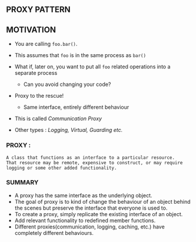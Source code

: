 ## PROXY PATTERN

## MOTIVATION
- You are calling ```foo.bar()```.
- This assumes that ```foo``` is in the same process as ```bar()```
- What if, later on, you want to put all ```foo``` related operations into a separate process

  - Can you avoid changing your code?
- Proxy to the rescue!

    - Same interface, entirely different behaviour

- This is called *Communication Proxy*
- Other types : *Logging, Virtual, Guarding etc.*

### PROXY :
    A class that functions as an interface to a particular resource. 
    That resource may be remote, expensive to construct, or may require logging or some other added functionality. 

### SUMMARY

- A proxy has the same interface as the underlying object.
- The goal of proxy is to kind of change the behaviour of an object behind the scenes but preserve the interface that everyone is used to.
- To create a proxy, simply replicate the existing interface of an object.
- Add relevant functionality to redefined member functions.
- Different proxies(communication, logging, caching, etc.) have completely different behaviours.